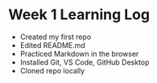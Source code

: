 # Week 1 Learning Log
- Created my first repo
- Edited README.md
- Practiced Markdown in the browser
- Installed Git, VS Code, GitHub Desktop
- Cloned repo locally
